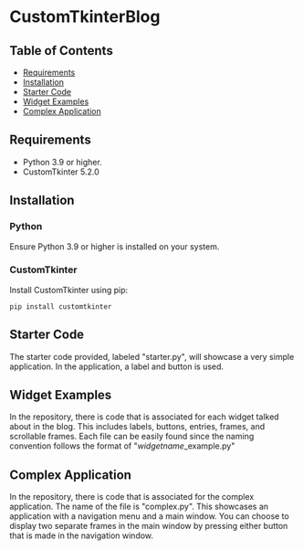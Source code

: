 # CustomTkinterBlog

## Table of Contents
- [Requirements](#requirements)
- [Installation](#installation)
- [Starter Code](#starter-code)
- [Widget Examples](#widget-examples)
- [Complex Application](#complex-application)

## Requirements

- Python 3.9 or higher.
- CustomTkinter 5.2.0

## Installation
### Python
Ensure Python 3.9 or higher is installed on your system.

### CustomTkinter
Install CustomTkinter using pip:

    pip install customtkinter
    
## Starter Code
The starter code provided, labeled "starter.py", will showcase a very simple application. In the application, a label and button is used. 

## Widget Examples
In the repository, there is code that is associated for each widget talked about in the blog. This includes labels, buttons, entries, frames, and scrollable frames. Each file can be easily found since the naming convention follows the format of "*widgetname*_example.py"

## Complex Application
In the repository, there is code that is associated for the complex application. The name of the file is "complex.py". This showcases an application with a navigation menu and a main window. You can choose to display two separate frames in the main window by pressing either button that is made in the navigation window.
